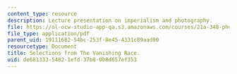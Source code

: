 ```yaml
---
content_type: resource
description: Lecture presentation on imperialism and photography.
file: https://ol-ocw-studio-app-qa.s3.amazonaws.com/courses/21a-348-photography-and-truth-spring-2008/de68133354821efd37b80b8d657ef353_MIT21A_348S08_curtis.pdf
file_type: application/pdf
parent_uid: 19111682-54bc-253f-8e45-4331c89aad90
resourcetype: Document
title: Selections from The Vanishing Race.
uid: de681333-5482-1efd-37b8-0b8d657ef353
---
```

